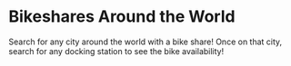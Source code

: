 # Bikeshares Around the World

Search for any city around the world with a bike share! Once on that city, search for any docking station to see the bike availability!

